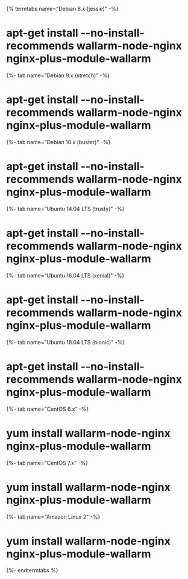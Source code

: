 {% termtabs name="Debian 8.x (jessie)" -%}
# apt-get install --no-install-recommends wallarm-node-nginx nginx-plus-module-wallarm
{%- tab name="Debian 9.x (stretch)" -%}
# apt-get install --no-install-recommends wallarm-node-nginx nginx-plus-module-wallarm
{%- tab name="Debian 10.x (buster)" -%}
# apt-get install --no-install-recommends wallarm-node-nginx nginx-plus-module-wallarm
{%- tab name="Ubuntu 14.04 LTS (trusty)" -%}
# apt-get install --no-install-recommends wallarm-node-nginx nginx-plus-module-wallarm
{%- tab name="Ubuntu 16.04 LTS (xenial)" -%}
# apt-get install --no-install-recommends wallarm-node-nginx nginx-plus-module-wallarm
{%- tab name="Ubuntu 18.04 LTS (bionic)" -%}
# apt-get install --no-install-recommends wallarm-node-nginx nginx-plus-module-wallarm
{%- tab name="CentOS 6.x" -%}
# yum install wallarm-node-nginx nginx-plus-module-wallarm
{%- tab name="CentOS 7.x" -%}
# yum install wallarm-node-nginx nginx-plus-module-wallarm
{%- tab name="Amazon Linux 2" -%}
# yum install wallarm-node-nginx nginx-plus-module-wallarm
{%- endtermtabs %}
